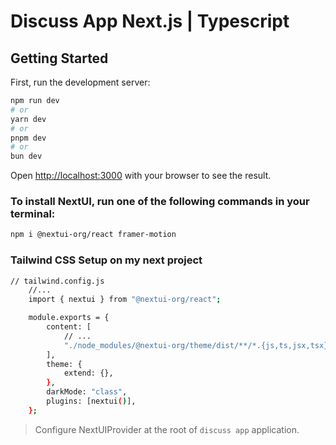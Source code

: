 # Discuss App Next.js | Typescript

## Getting Started

First, run the development server:

```bash
npm run dev
# or
yarn dev
# or
pnpm dev
# or
bun dev
```

Open [http://localhost:3000](http://localhost:3000) with your browser to see the result.

### To install NextUI, run one of the following commands in your terminal:

```bash
npm i @nextui-org/react framer-motion
```

### Tailwind CSS Setup on my next project

```bash
// tailwind.config.js
    //...
    import { nextui } from "@nextui-org/react";

    module.exports = {
        content: [
            // ...
            "./node_modules/@nextui-org/theme/dist/**/*.{js,ts,jsx,tsx}",
        ],
        theme: {
            extend: {},
        },
        darkMode: "class",
        plugins: [nextui()],
    };
```

> Configure NextUIProvider at the root of `discuss app` application.
